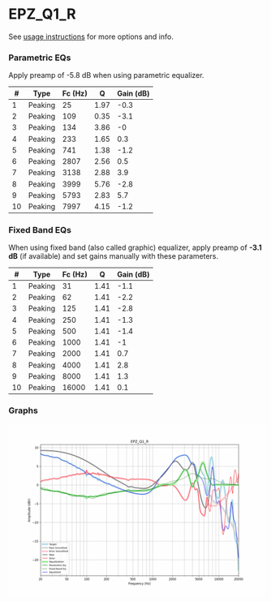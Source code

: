 # EPZ_Q1_R
See [usage instructions](https://github.com/jaakkopasanen/AutoEq#usage) for more options and info.

### Parametric EQs
Apply preamp of -5.8 dB when using parametric equalizer.

|   # | Type    |   Fc (Hz) |    Q |   Gain (dB) |
|-----|---------|-----------|------|-------------|
|   1 | Peaking |        25 | 1.97 |        -0.3 |
|   2 | Peaking |       109 | 0.35 |        -3.1 |
|   3 | Peaking |       134 | 3.86 |        -0   |
|   4 | Peaking |       233 | 1.65 |         0.3 |
|   5 | Peaking |       741 | 1.38 |        -1.2 |
|   6 | Peaking |      2807 | 2.56 |         0.5 |
|   7 | Peaking |      3138 | 2.88 |         3.9 |
|   8 | Peaking |      3999 | 5.76 |        -2.8 |
|   9 | Peaking |      5793 | 2.83 |         5.7 |
|  10 | Peaking |      7997 | 4.15 |        -1.2 |

### Fixed Band EQs
When using fixed band (also called graphic) equalizer, apply preamp of **-3.1 dB** (if available) and set gains manually with these parameters.

|   # | Type    |   Fc (Hz) |    Q |   Gain (dB) |
|-----|---------|-----------|------|-------------|
|   1 | Peaking |        31 | 1.41 |        -1.1 |
|   2 | Peaking |        62 | 1.41 |        -2.2 |
|   3 | Peaking |       125 | 1.41 |        -2.8 |
|   4 | Peaking |       250 | 1.41 |        -1.3 |
|   5 | Peaking |       500 | 1.41 |        -1.4 |
|   6 | Peaking |      1000 | 1.41 |        -1   |
|   7 | Peaking |      2000 | 1.41 |         0.7 |
|   8 | Peaking |      4000 | 1.41 |         2.8 |
|   9 | Peaking |      8000 | 1.41 |         1.3 |
|  10 | Peaking |     16000 | 1.41 |         0.1 |

### Graphs
![](./EPZ_Q1_R.png)
